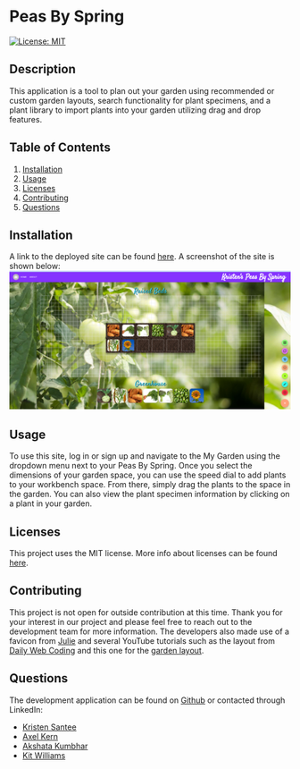 # Peas By Spring

[![License: MIT](https://img.shields.io/badge/License-MIT-yellow.svg)](https://opensource.org/licenses/MIT)

## Description
This application is a tool to plan out your garden using recommended or custom garden layouts, search functionality for plant specimens, and a plant library to import plants into your garden utilizing drag and drop features. 

## Table of Contents

1. [Installation](#installation)
2. [Usage](#usage)
3. [Licenses](#licenses)
4. [Contributing](#contributing)
6. [Questions](#questions)

## Installation
A link to the deployed site can be found [here](https://peas-by-spring.herokuapp.com/). A screenshot of the site is shown below: 
![screenshot of deployed site for Peas By Spring](./src/assets/screenshot.png)

## Usage
To use this site, log in or sign up and navigate to the My Garden using the dropdown menu next to your Peas By Spring. Once you select the dimensions of your garden space, you can use the speed dial to add plants to your workbench space. From there, simply drag the plants to the space in the garden. You can also view the plant specimen information by clicking on a plant in your garden. 

## Licenses
This project uses the MIT license. More info about licenses can be found [here](https://choosealicense.com/).

## Contributing
This project is not open for outside contribution at this time. Thank you for your interest in our project and please feel free to reach out to the development team for more information. The developers also made use of a favicon from [Julie](https://www.favicon.cc/?action=icon&file_id=815736) and several YouTube tutorials such as the layout from [Daily Web Coding](https://www.youtube.com/watch?v=rK0Lz8x7npA) and this one for the [garden layout](https://www.youtube.com/watch?v=YEsE7iWOkc4).

## Questions
The development application can be found on [Github](https://github.com/Axeljk/garden-app-frontend) or contacted through LinkedIn: 
* [Kristen Santee](https://www.linkedin.com/in/kristen-santee-aba1a631/)
* [Axel Kern](https://www.linkedin.com/in/axel-kern/)
* [Akshata Kumbhar](https://www.linkedin.com/in/akshata-kumbhar/)
* [Kit Williams](https://www.linkedin.com/in/kit-williams-webdev/)
